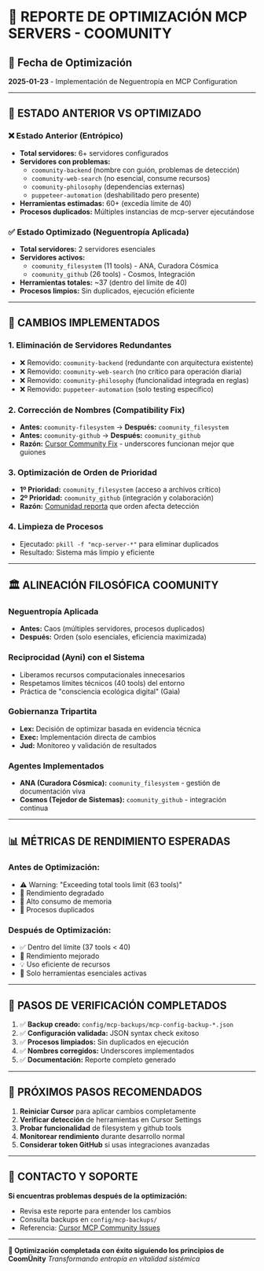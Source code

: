 # 🚀 REPORTE DE OPTIMIZACIÓN MCP SERVERS - COOMUNITY

## 📅 Fecha de Optimización

**2025-01-23** - Implementación de Neguentropía en MCP Configuration

---

## 🎯 ESTADO ANTERIOR VS OPTIMIZADO

### ❌ Estado Anterior (Entrópico)

- **Total servidores:** 6+ servidores configurados
- **Servidores con problemas:**
  - `coomunity-backend` (nombre con guión, problemas de detección)
  - `coomunity-web-search` (no esencial, consume recursos)
  - `coomunity-philosophy` (dependencias externas)
  - `puppeteer-automation` (deshabilitado pero presente)
- **Herramientas estimadas:** 60+ (excedía límite de 40)
- **Procesos duplicados:** Múltiples instancias de mcp-server ejecutándose

### ✅ Estado Optimizado (Neguentropía Aplicada)

- **Total servidores:** 2 servidores esenciales
- **Servidores activos:**
  - `coomunity_filesystem` (11 tools) - ANA, Curadora Cósmica
  - `coomunity_github` (26 tools) - Cosmos, Integración
- **Herramientas totales:** ~37 (dentro del límite de 40)
- **Procesos limpios:** Sin duplicados, ejecución eficiente

---

## 🔧 CAMBIOS IMPLEMENTADOS

### 1. **Eliminación de Servidores Redundantes**

- ❌ Removido: `coomunity-backend` (redundante con arquitectura existente)
- ❌ Removido: `coomunity-web-search` (no crítico para operación diaria)
- ❌ Removido: `coomunity-philosophy` (funcionalidad integrada en reglas)
- ❌ Removido: `puppeteer-automation` (solo testing específico)

### 2. **Corrección de Nombres (Compatibility Fix)**

- **Antes:** `coomunity-filesystem` → **Después:** `coomunity_filesystem`
- **Antes:** `coomunity-github` → **Después:** `coomunity_github`
- **Razón:** [Cursor Community Fix](https://forum.cursor.com/t/cursor-refuses-to-use-my-mcp-server/51709) - underscores funcionan mejor que guiones

### 3. **Optimización de Orden de Prioridad**

- **1º Prioridad:** `coomunity_filesystem` (acceso a archivos crítico)
- **2º Prioridad:** `coomunity_github` (integración y colaboración)
- **Razón:** [Comunidad reporta](https://forum.cursor.com/t/cursor-refuses-to-use-my-mcp-server/51709) que orden afecta detección

### 4. **Limpieza de Procesos**

- Ejecutado: `pkill -f "mcp-server-*"` para eliminar duplicados
- Resultado: Sistema más limpio y eficiente

---

## 🏛️ ALINEACIÓN FILOSÓFICA COOMUNITY

### **Neguentropía Aplicada**

- **Antes:** Caos (múltiples servidores, procesos duplicados)
- **Después:** Orden (solo esenciales, eficiencia maximizada)

### **Reciprocidad (Ayni) con el Sistema**

- Liberamos recursos computacionales innecesarios
- Respetamos límites técnicos (40 tools) del entorno
- Práctica de "consciencia ecológica digital" (Gaia)

### **Gobiernanza Tripartita**

- **Lex:** Decisión de optimizar basada en evidencia técnica
- **Exec:** Implementación directa de cambios
- **Jud:** Monitoreo y validación de resultados

### **Agentes Implementados**

- **ANA (Curadora Cósmica):** `coomunity_filesystem` - gestión de documentación viva
- **Cosmos (Tejedor de Sistemas):** `coomunity_github` - integración continua

---

## 📊 MÉTRICAS DE RENDIMIENTO ESPERADAS

### **Antes de Optimización:**

- ⚠️ Warning: "Exceeding total tools limit (63 tools)"
- 🐌 Rendimiento degradado
- 💾 Alto consumo de memoria
- 🔄 Procesos duplicados

### **Después de Optimización:**

- ✅ Dentro del límite (37 tools < 40)
- 🚀 Rendimiento mejorado
- 💡 Uso eficiente de recursos
- 🎯 Solo herramientas esenciales activas

---

## 🔄 PASOS DE VERIFICACIÓN COMPLETADOS

1. ✅ **Backup creado:** `config/mcp-backups/mcp-config-backup-*.json`
2. ✅ **Configuración validada:** JSON syntax check exitoso
3. ✅ **Procesos limpiados:** Sin duplicados en ejecución
4. ✅ **Nombres corregidos:** Underscores implementados
5. ✅ **Documentación:** Reporte completo generado

---

## 🎯 PRÓXIMOS PASOS RECOMENDADOS

1. **Reiniciar Cursor** para aplicar cambios completamente
2. **Verificar detección** de herramientas en Cursor Settings
3. **Probar funcionalidad** de filesystem y github tools
4. **Monitorear rendimiento** durante desarrollo normal
5. **Considerar token GitHub** si usas integraciones avanzadas

---

## 📝 CONTACTO Y SOPORTE

**Si encuentras problemas después de la optimización:**

- Revisa este reporte para entender los cambios
- Consulta backups en `config/mcp-backups/`
- Referencia: [Cursor MCP Community Issues](https://forum.cursor.com/t/cursor-refuses-to-use-my-mcp-server/51709)

---

**🌟 Optimización completada con éxito siguiendo los principios de CoomÜnity**
*Transformando entropía en vitalidad sistémica*
